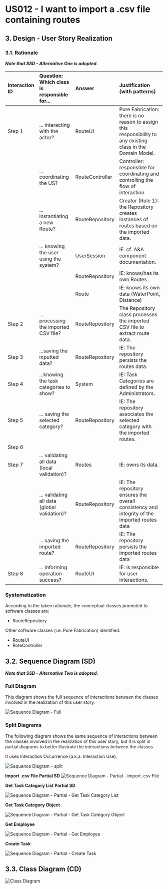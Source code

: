 # US012 - I want to import a .csv file containing routes

## 3. Design - User Story Realization 

### 3.1. Rationale

_**Note that SSD - Alternative One is adopted.**_

| Interaction ID | Question: Which class is responsible for...   | Answer          | Justification (with patterns)                                                                                 |
|:---------------|:----------------------------------------------|:----------------|:--------------------------------------------------------------------------------------------------------------|
| Step 1  		     | 	... interacting with the actor?              | RouteUI         | Pure Fabrication: there is no reason to assign this responsibility to any existing class in the Domain Model. |
| 			  		        | 	... coordinating the US?                     | RouteController | Controller: responsible for coordinating and controlling the flow of interaction.                             |
| 			  		        | 	... instantiating a new Route?               | RouteRepository | Creator (Rule 1): the Repository creates instances of routes based on the imported data.                      |
| 			  		        | ... knowing the user using the system?        | UserSession     | IE: cf. A&A component documentation.                                                                          |
| 			  		        | 							                                       | RouteRepository | IE: knows/has its own Routes                                                                                  |
| 			  		        | 							                                       | Route           | IE: knows its own data (WaterPoint, Distance)                                                                 |
| Step 2  		     | 	... processing the imported CSV file?					   | RouteRepository | The Repository class processes the imported CSV file to extract route data.                                   |
| Step 3  		     | 	...saving the inputted data?                 | RouteRepository | IE: The repository persists the routes data.                                                                  |
| Step 4  		     | 	...knowing the task categories to show?      | System          | IE: Task Categories are defined by the Administrators.                                                        |
| Step 5  		     | 	... saving the selected category?            | RouteRepository | IE: The repository associates the selected category with the imported routes.                                 |
| Step 6  		     | 							                                       |                 |                                                                                                               |              
| Step 7  		     | 	... validating all data (local validation)?  | Routes          | IE: owns its data.                                                                                            | 
| 			  		        | 	... validating all data (global validation)? | RouteRepository | IE: The repository ensures the overall consistency and integrity of the imported routes data                  | 
| 			  		        | 	... saving the imported route?               | RouteRepository | IE: The repository persists the imported routes data                                                          | 
| Step 8  		     | 	... informing operation success?             | RouteUI         | IE: is responsible for user interactions.                                                                     | 

### Systematization ##

According to the taken rationale, the conceptual classes promoted to software classes are: 

* RouteRepository

Other software classes (i.e. Pure Fabrication) identified: 

* RouteUI  
* RoteController


## 3.2. Sequence Diagram (SD)

_**Note that SSD - Alternative Two is adopted.**_

### Full Diagram

This diagram shows the full sequence of interactions between the classes involved in the realization of this user story.

![Sequence Diagram - Full](svg/us012-sequence-diagram-full.svg)

### Split Diagrams

The following diagram shows the same sequence of interactions between the classes involved in the realization of this user story, but it is split in partial diagrams to better illustrate the interactions between the classes.

It uses Interaction Occurrence (a.k.a. Interaction Use).

![Sequence Diagram - split](svg/us012-sequence-diagram-split.svg)

**Import .csv File Partial SD**
![Sequence Diagram - Partial - Import .csv File](svg/us012-sequence-diagram-partial-import-.vsc-file.svg)


**Get Task Category List Partial SD**

![Sequence Diagram - Partial - Get Task Category List](svg/us006-sequence-diagram-partial-get-task-category-list.svg)

**Get Task Category Object**

![Sequence Diagram - Partial - Get Task Category Object](svg/us006-sequence-diagram-partial-get-task-category.svg)

**Get Employee**

![Sequence Diagram - Partial - Get Employee](svg/us006-sequence-diagram-partial-get-employee.svg)

**Create Task**

![Sequence Diagram - Partial - Create Task](svg/us006-sequence-diagram-partial-create-task.svg)

## 3.3. Class Diagram (CD)

![Class Diagram](svg/us012-class-diagram.svg)